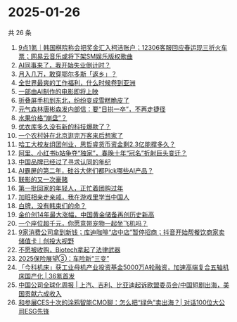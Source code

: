 # 2025-01-26

共 26 条

<!-- BEGIN 36KR -->
<!-- 最后更新时间 2025-01-26 04:07:43 +0800 -->
1. [9点1氪｜韩国棋院称会把奖金汇入柯洁账户；12306客服回应春运现三折火车票；网易云音乐或将下架SM娱乐版权歌曲](https://36kr.com/p/3137442040912641)
1. [AI同事来了，我开始失业倒计时？](https://36kr.com/p/3136708018149890)
1. [月入几万，敢穿鄂尔多斯「返乡」？](https://36kr.com/p/3137456479820552)
1. [全世界最爽的工作福利，什么时候卷到亚洲](https://36kr.com/p/3136765055113728)
1. [一部由AI制作的电影即将上映](https://36kr.com/p/3122630931585026)
1. [折叠屏手机到东北，纷纷变成雪糕脆皮了](https://36kr.com/p/3137945188784646)
1. [元气森林唐彬森发内部信：要“日拱一卒”，不再走捷径](https://36kr.com/p/3136709948086784)
1. [水果价格“崩盘”？](https://36kr.com/p/3136753328872192)
1. [优衣库多久没有新的科技爆款了？](https://36kr.com/p/3133443722681088)
1. [一个农村娃在北京逛完万客来后想家了](https://36kr.com/p/3137506266176004)
1. [哈工大校友组团创业，思哲睿货币资金剩2.3亿能撑多久？](https://36kr.com/p/3137465992101383)
1. [阿里、小红书b站争夺“独家”，春晚十年“冠名”折射巨头变迁？](https://36kr.com/p/3136775192369671)
1. [中国品牌已经过了寻求认同的年纪](https://36kr.com/p/3137423937289730)
1. [AI霸屏的第二年，硅谷大佬们都Pick哪些AI产品？](https://36kr.com/p/3136808365955588)
1. [联影的又一次豪赌](https://36kr.com/p/3137398589643269)
1. [第一批回家的年轻人，正忙着团购过年](https://36kr.com/p/3136693854732037)
1. [加班相亲走亲戚，我在游戏里学当中国人](https://36kr.com/p/3137457833908737)
1. [白牌，没有韩束们的命？](https://36kr.com/p/3136718688786949)
1. [金价创14年最大涨幅，中国黄金储备再创历史新高](https://36kr.com/p/3136758880147972)
1. [一个座位超千元，你愿意带宠物一起坐飞机吗？](https://36kr.com/p/3137492235328258)
1. [9家消费公司拿到新钱；库迪咖啡“店中店”暂停招商；抖音开始帮餐饮商家卖储值卡｜创投大视野](https://36kr.com/p/3136359374100993)
1. [不愿被收购，Biotech拿起了法律武器](https://36kr.com/p/3136691211459330)
1. [2025保险展望➂：车险新“三变”](https://36kr.com/p/3136758966065664)
1. [「今科机床」获工业母机产业投资基金5000万A轮融资，加速高端复合五轴机床国产化 | 36氪首发](https://36kr.com/p/3136686338677257)
1. [中国公司全球化周报 | 上汽、吉利、比亚迪起诉欧盟委员会/中国短剧出海，美国贡献六成收入](https://36kr.com/p/3137462957873924)
1. [和参展CES十次的涂鸦智能CMO聊：怎么把“绿色”卖出海？| 对话100位大公司ESG先锋](https://36kr.com/p/3137664089463300)
<!-- END 36KR -->